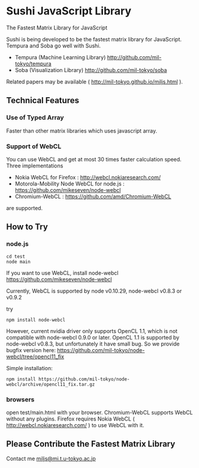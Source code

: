 # Sushi JavaScript Library
The Fastest Matrix Library for JavaScript

Sushi is being developed to be the fastest matrix library for JavaScript. Tempura and Soba go well with Sushi.
- Tempura (Machine Learning Library) http://github.com/mil-tokyo/tempura
- Soba (Visualization Library) http://github.com/mil-tokyo/soba

Related papers may be available ( http://mil-tokyo.github.io/miljs.html ).

## Technical Features

### Use of Typed Array
Faster than other matrix libraries which uses javascript array.

### Support of WebCL
You can use WebCL and get at most 30 times faster calculation speed.
Three implementations

- Nokia WebCL for Firefox : http://webcl.nokiaresearch.com/
- Motorola-Mobility Node WebCL for node.js : https://github.com/mikeseven/node-webcl
- Chromium-WebCL : https://github.com/amd/Chromium-WebCL

are supported.

## How to Try

### node.js
	cd test
	node main
If you want to use WebCL, install node-webcl https://github.com/mikeseven/node-webcl

Currently, WebCL is supported by node v0.10.29, node-webcl v0.8.3 or v0.9.2

try

	npm install node-webcl

However, current nvidia driver only supports OpenCL 1.1, which is not compatible with node-webcl 0.9.0 or later.
OpenCL 1.1 is supported by node-webcl v0.8.3, but unfortunately it have small bug.
So we provide bugfix version here: https://github.com/mil-tokyo/node-webcl/tree/opencl11_fix

Simple installation:

	npm install https://github.com/mil-tokyo/node-webcl/archive/opencl11_fix.tar.gz

### browsers
open test/main.html with your browser. Chromium-WebCL supports WebCL without any plugins. Firefox requires Nokia WebCL ( http://webcl.nokiaresearch.com/ ) to use WebCL with it.

## Please Contribute the Fastest Matrix Library
Contact me miljs@mi.t.u-tokyo.ac.jp
